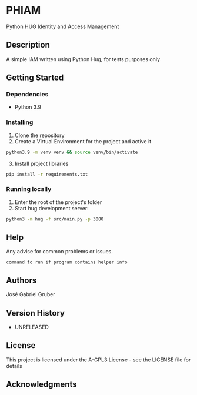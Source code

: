 # PHIAM

Python HUG Identity and Access Management

## Description

A simple IAM written using Python Hug, for tests purposes only

## Getting Started

### Dependencies

* Python 3.9

### Installing

1. Clone the repository
2. Create a Virtual Environment for the project and active it
```bash
python3.9 -m venv venv && source venv/bin/activate
```
3. Install project libraries
```bash
pip install -r requirements.txt
```

### Running locally

1. Enter the root of the project's folder
2. Start hug development server:
```bash
python3 -m hug -f src/main.py -p 3000
```

## Help

Any advise for common problems or issues.
```
command to run if program contains helper info
```

## Authors

José Gabriel Gruber

## Version History

* UNRELEASED

## License

This project is licensed under the A-GPL3 License - see the LICENSE file for details

## Acknowledgments
